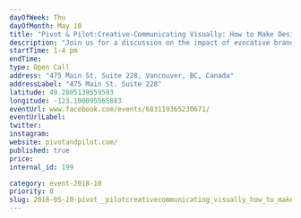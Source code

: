 ```yaml
---
dayOfWeek: Thu
dayOfMonth: May 10
title: "Pivot & Pilot:Creative-Communicating Visually: How to Make Design Speak for Itself"
description: "Join us for a discussion on the impact of evocative branding. Why do different brands selling similar items, compel entirely different groups of people? We will examine the communicative power of strategic branding as well as give insight into our design process. Drinks and snacks will be provided."
startTime: 1-4 pm
endTime: 
type: Open Call
address: "475 Main St. Suite 228, Vancouver, BC, Canada"
addressLabel: "475 Main St. Suite 228"
latitude: 49.2805139559593
longitude: -123.100095565883
eventUrl: www.facebook.com/events/683119365230671/
eventUrlLabel: 
twitter: 
instagram: 
website: pivotandpilot.com/
published: true
price: 
internal_id: 199

category: event-2018-10
priority: 0
slug: 2018-05-10-pivot__pilotcreativecommunicating_visually_how_to_make_design_speak_for_itself
---
```

